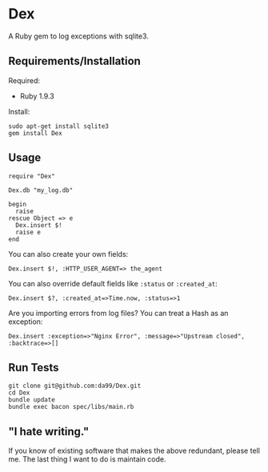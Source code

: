 
Dex
================

A Ruby gem to log exceptions with sqlite3.

Requirements/Installation
------------

Required:

* Ruby 1.9.3

Install:

    sudo apt-get install sqlite3
    gem install Dex

Usage
------

    require "Dex"
    
    Dex.db "my_log.db"

    begin
      raise
    rescue Object => e
      Dex.insert $!
      raise e
    end

You can also create your own fields:

    Dex.insert $!, :HTTP_USER_AGENT=> the_agent

You can also override default fields like `:status` or `:created_at`:

    Dex.insert $?, :created_at=>Time.now, :status=>1
    
Are you importing errors from log files? You can treat a Hash as an exception:

    Dex.insert :exception=>"Nginx Error", :message=>"Upstream closed", :backtrace=>[]

Run Tests
---------

    git clone git@github.com:da99/Dex.git
    cd Dex
    bundle update
    bundle exec bacon spec/libs/main.rb

"I hate writing."
-----------------------------

If you know of existing software that makes the above redundant,
please tell me. The last thing I want to do is maintain code.

